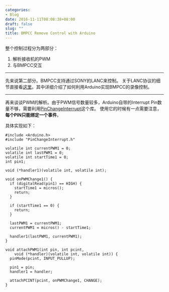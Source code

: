 ```yaml
---
categories:
- Blog
date: 2016-11-11T08:08:38+08:00
draft: false
slug: ""
title: BMPCC Remove Control with Arduino
---
```


整个控制过程分为两部分：

1. 解析接收机的PWM
2. 与BMPCC交互

---

先来说第二部分。BMPCC支持通过SONY的LANC来控制。
关于LANC协议的细节直接看[这里](http://controlyourcamera.blogspot.com/2011/02/arduino-controlled-video-recording-over.html)。其中详细介绍了如何利用Arduino实现BMPCC的录像控制。

---

再来谈谈PWM的解析。由于PWM信号数量较多，Arduino自带的Interrupt Pin数量不够，需要利用[PinChangeInterrupt](http://playground.arduino.cc/Main/PinChangeInterrupt)这个库。
使用它的时候有一点需要注意，**每个PIN只能绑定一个事件**。

具体实现如下：

```
#include <Arduino.h>
#include "PinChangeInterrupt.h"

volatile int currentPWM1 = 0;
volatile int lastPWM1 = 0;
volatile int startTime1 = 0;
int pin1;

void (*handler1)(volatile int, volatile int);

void onPWMChange1() {
  if (digitalRead(pin1) == HIGH) {
    startTime1 = micros();
    return;
  }

  if (startTime1 == 0) {
    return;
  }

  lastPWM1 = currentPWM1;
  currentPWM1 = micros() - startTime1;

  handler1(lastPWM1, currentPWM1);
}

void attachPWM1(int pin, int pcint,
    void (*handler)(volatile int, volatile int)) {
  pinMode(pcint, INPUT_PULLUP);

  pin1 = pin;
  handler1 = handler;

  attachPCINT(pcint, onPWMChange1, CHANGE);
}
```
